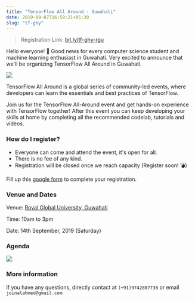 ```yaml
---
title: "TensorFlow All Around - Guwahati"
date: 2019-09-07T16:59:21+05:30
slug: "tf-ghy"
---
```


> Registration Link: [bit.ly/tf-ghy-rgu](http://bit.ly/tf-ghy-rgu)

Hello everyone! 🎊 Good news for every computer science student and machine learning enthusiast in Guwahati. Very excited to announce that we'll be organizing TensorFlow All Around in Guwahati. 

![](/poster.jpg)

TensorFlow All Around is a global series of community-led events, where developers can learn the essentials and best practices of TensorFlow.

Join us for the TensorFlow All-Around event and get hands-on experience with TensorFlow together! After this event you can keep developing your skills at home by completing all the recommended codelab, tutorials and videos.

### How do I register?
- Everyone can come and attend the event, it's open for all.
- There is no fee of any kind.
- Registration will be closed once we reach capacity (Register soon! 💣)

Fill up this [google form](http://bit.ly/tf-ghy-rgu) to complete your registration.

### Venue and Dates
Venue: [Royal Global University, Guwahati](https://www.google.co.in/maps?q=rgu+guwahati&um=1&ie=UTF-8&sa=X&ved=0ahUKEwiMxPWR0b7kAhUWbisKHeW5DJUQ_AUIFCgD)

Time: 10am to 3pm

Date: 14th September, 2019 (Saturday)

### Agenda
![](/ag.jpg)

### More information
If you have any questions, directly contact at `(+91)9742807738` or email `joinalahmed@gmail.com`
